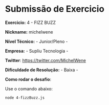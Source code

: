 # Submissão de Exercicio

**Exercicio:** 4 - FIZZ BUZZ

**Nickname:** michelwene

**Nível Técnico:** - Junior/Pleno -

**Empresa:** - Supliu Tecnologia -

**Twitter**: https://twitter.com/MichelWene

**Dificuldade de Resolução:** - Baixa -

**Como rodar o desafio**:

Use o comando abaixo:

```bash
node 4-fizzBuzz.js
```
